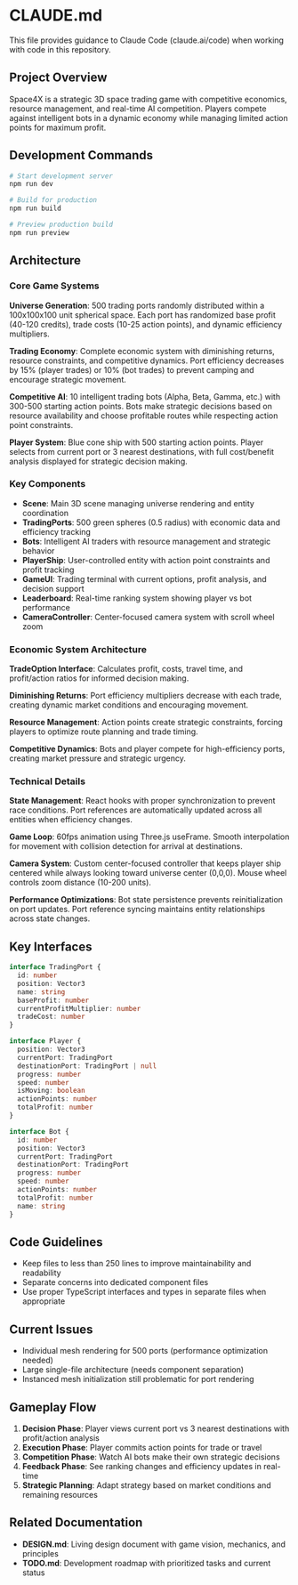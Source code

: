 # CLAUDE.md

This file provides guidance to Claude Code (claude.ai/code) when working with code in this repository.

## Project Overview

Space4X is a strategic 3D space trading game with competitive economics, resource management, and real-time AI competition. Players compete against intelligent bots in a dynamic economy while managing limited action points for maximum profit.

## Development Commands

```bash
# Start development server
npm run dev

# Build for production
npm run build

# Preview production build
npm run preview
```

## Architecture

### Core Game Systems

**Universe Generation**: 500 trading ports randomly distributed within a 100x100x100 unit spherical space. Each port has randomized base profit (40-120 credits), trade costs (10-25 action points), and dynamic efficiency multipliers.

**Trading Economy**: Complete economic system with diminishing returns, resource constraints, and competitive dynamics. Port efficiency decreases by 15% (player trades) or 10% (bot trades) to prevent camping and encourage strategic movement.

**Competitive AI**: 10 intelligent trading bots (Alpha, Beta, Gamma, etc.) with 300-500 starting action points. Bots make strategic decisions based on resource availability and choose profitable routes while respecting action point constraints.

**Player System**: Blue cone ship with 500 starting action points. Player selects from current port or 3 nearest destinations, with full cost/benefit analysis displayed for strategic decision making.

### Key Components

- **Scene**: Main 3D scene managing universe rendering and entity coordination
- **TradingPorts**: 500 green spheres (0.5 radius) with economic data and efficiency tracking
- **Bots**: Intelligent AI traders with resource management and strategic behavior
- **PlayerShip**: User-controlled entity with action point constraints and profit tracking
- **GameUI**: Trading terminal with current options, profit analysis, and decision support
- **Leaderboard**: Real-time ranking system showing player vs bot performance
- **CameraController**: Center-focused camera system with scroll wheel zoom

### Economic System Architecture

**TradeOption Interface**: Calculates profit, costs, travel time, and profit/action ratios for informed decision making.

**Diminishing Returns**: Port efficiency multipliers decrease with each trade, creating dynamic market conditions and encouraging movement.

**Resource Management**: Action points create strategic constraints, forcing players to optimize route planning and trade timing.

**Competitive Dynamics**: Bots and player compete for high-efficiency ports, creating market pressure and strategic urgency.

### Technical Details

**State Management**: React hooks with proper synchronization to prevent race conditions. Port references are automatically updated across all entities when efficiency changes.

**Game Loop**: 60fps animation using Three.js useFrame. Smooth interpolation for movement with collision detection for arrival at destinations.

**Camera System**: Custom center-focused controller that keeps player ship centered while always looking toward universe center (0,0,0). Mouse wheel controls zoom distance (10-200 units).

**Performance Optimizations**: Bot state persistence prevents reinitialization on port updates. Port reference syncing maintains entity relationships across state changes.

## Key Interfaces

```typescript
interface TradingPort {
  id: number
  position: Vector3
  name: string
  baseProfit: number
  currentProfitMultiplier: number
  tradeCost: number
}

interface Player {
  position: Vector3
  currentPort: TradingPort
  destinationPort: TradingPort | null
  progress: number
  speed: number
  isMoving: boolean
  actionPoints: number
  totalProfit: number
}

interface Bot {
  id: number
  position: Vector3
  currentPort: TradingPort
  destinationPort: TradingPort
  progress: number
  speed: number
  actionPoints: number
  totalProfit: number
  name: string
}
```

## Code Guidelines

- Keep files to less than 250 lines to improve maintainability and readability
- Separate concerns into dedicated component files
- Use proper TypeScript interfaces and types in separate files when appropriate

## Current Issues

- Individual mesh rendering for 500 ports (performance optimization needed)
- Large single-file architecture (needs component separation)
- Instanced mesh initialization still problematic for port rendering

## Gameplay Flow

1. **Decision Phase**: Player views current port vs 3 nearest destinations with profit/action analysis
2. **Execution Phase**: Player commits action points for trade or travel
3. **Competition Phase**: Watch AI bots make their own strategic decisions
4. **Feedback Phase**: See ranking changes and efficiency updates in real-time
5. **Strategic Planning**: Adapt strategy based on market conditions and remaining resources

## Related Documentation

- **DESIGN.md**: Living design document with game vision, mechanics, and principles
- **TODO.md**: Development roadmap with prioritized tasks and current status